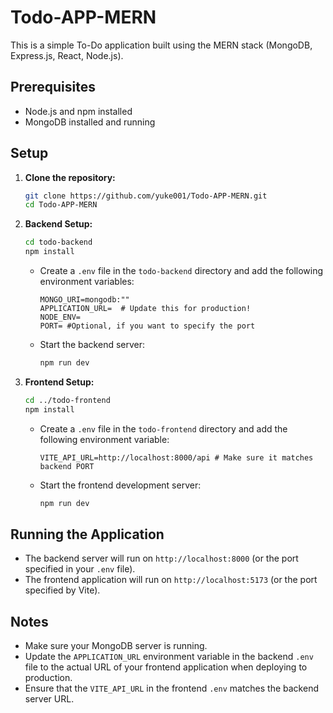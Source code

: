 # Todo-APP-MERN

This is a simple To-Do application built using the MERN stack (MongoDB, Express.js, React, Node.js).

## Prerequisites

*   Node.js and npm installed
*   MongoDB installed and running

## Setup

1.  **Clone the repository:**

    ```bash
    git clone https://github.com/yuke001/Todo-APP-MERN.git
    cd Todo-APP-MERN
    ```

2.  **Backend Setup:**

    ```bash
    cd todo-backend
    npm install
    ```

    *   Create a `.env` file in the `todo-backend` directory and add the following environment variables:

        ```
        MONGO_URI=mongodb:""
        APPLICATION_URL=  # Update this for production!
        NODE_ENV=
        PORT= #Optional, if you want to specify the port
        ```

    *   Start the backend server:

        ```bash
        npm run dev
        ```

3.  **Frontend Setup:**

    ```bash
    cd ../todo-frontend
    npm install
    ```

    *   Create a `.env` file in the `todo-frontend` directory and add the following environment variable:

        ```
        VITE_API_URL=http://localhost:8000/api # Make sure it matches backend PORT
        ```

    *   Start the frontend development server:

        ```bash
        npm run dev
        ```

## Running the Application

*   The backend server will run on `http://localhost:8000` (or the port specified in your `.env` file).
*   The frontend application will run on `http://localhost:5173` (or the port specified by Vite).

## Notes

*   Make sure your MongoDB server is running.
*   Update the `APPLICATION_URL` environment variable in the backend `.env` file to the actual URL of your frontend application when deploying to production.
*   Ensure that the `VITE_API_URL` in the frontend `.env` matches the backend server URL.
